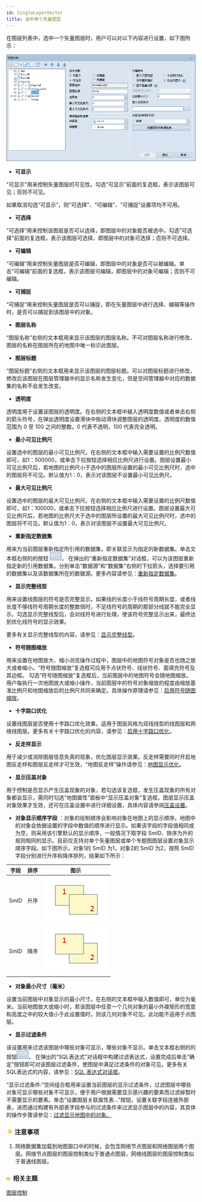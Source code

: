 ```yaml
---
id: SingleLayerVector
title: 选中单个矢量图层
---
```

在图层列表中，选中一个矢量图层时，用户可以对以下内容进行设置，如下图所示：

![](img/SingleVector.png)  
  
  * **可显示**

"可显示"用来控制矢量图层的可见性。勾选“可显示”前面的复选框，表示该图层可见；否则不可见。

如果取消勾选“可显示”，则“可选择”、“可编辑”、“可捕捉”设置项均不可用。

  * **可选择**

“可选择”用来控制该图层是否可以选择，即图层中的对象能否被选中。勾选“可选择”前面的复选框，表示该图层可选择，即图层中的对象可选择；否则不可选择。

  * **可编辑**

“可编辑”用来控制矢量图层是否可编辑，即图层中的对象是否可以被编辑。单击“可编辑”前面的复选框，表示该图层可编辑，即图层中的对象可编辑；否则不可编辑。

  * **可捕捉**

“可捕捉”用来控制矢量图层是否可以捕捉，即在矢量图层中进行选择、编辑等操作时，是否可以捕捉到该图层中的对象。

  * **图层名称**

“图层名称”右侧的文本框用来显示该图层的图层名称。不可对图层名称进行修改，图层的名称在图层所在的地图中唯一标识此图层。

  * **图层标题**

“图层标题”右侧的文本框用来显示该图层的图层标题。可以对图层标题进行修改，修改后该图层在图层管理器中的显示名称发生变化，但是空间管理器中对应的数据集的名称不会发生改变。

  * **透明度**

透明度用于设置该图层的透明度。在右侧的文本框中输入透明度数值或者单击右侧的箭头符号，在弹出透明度设置滑块中拖动滑块调整图层的透明度。透明度的数值范围为 0
至 100 之间的整数。0 代表不透明，100 代表完全透明。

  * **最小可见比例尺**

设置选中的图层的最小可见比例尺。在右侧的文本框中输入需要设置的比例尺数值即可，如1：500000，或单击下拉按钮选择相应比例尺进行设置。图层设置最小可见比例尺后，若地图的比例尺小于选中的图层所设置的最小可见比例尺时，选中的图层将不可见。默认值为1：0，表示对该图层不设置最小可见比例尺。

  * **最大可见比例尺**

设置选中的图层的最大可见比例尺。在右侧的文本框中输入需要设置的比例尺数值即可，如1：100000，或单击下拉按钮选择相应比例尺进行设置。图层设置最大可见比例尺后，若地图的比例尺大于选中的图层所设置的最大可见比例尺时，选中的图层将不可见。默认值为1：0，表示对该图层不设置最大可见比例尺。

  * **重新指定数据集**

用来为当前图层重新指定所引用的数据集，即关联显示为指定的新数据集。单击文本框右侧的的按钮 ![](img/filterbutton.png)，
在弹出的“重新指定数据集”对话框，可以为该图层重新指定新的引用数据集。分别单击“数据源”和“数据集”右侧的下拉箭头，选择要引用的数据集以及该数据集所在的数据源。更多内容请参见：[重新指定数据集](DTv2_BindDataNew)。

  * **显示完整线型**

用来设置线图层的符号是否完整显示。如果线的长度小于线符号周期长度，或者线长度不够线符号周期长度的整数倍时，不足线符号的周期的那部分线就不能完全显示。勾选显示完整线型后，会对线符号进行处理，使该符号完整显示出来，最终达到优化线符号的显示效果。

更多有关显示完整线型的内容，请参见：[显示完整线型](../AdvanceSetting/Linedisplay)。

  * **符号随图缩放**

用来设置在地图放大、缩小浏览操作过程中，图层中的地图符号对象是否也随之放大或者缩小。“符号随图缩放”复选框可应用于点状符号、线状符号、面填充符号及其边框。
勾选“符号随图缩放”复选框后，当前图层中的地图符号会随地图缩放。用户每执行一次地图放大或缩小操作，当前图层中的符号对象缩放的程度由缩放基准比例尺和地图缩放后的比例尺共同来确定。具体操作原理请参见：[启用符号随图缩放](../AdvanceSetting/SymbolZoom)。

  * **十字路口优化**

设置线图层是否使用十字路口优化效果。适用于图层风格为双线线型的线图层和网络线图层。更多有关十字路口优化的内容，请参见：[启用十字路口优化](../AdvanceSetting/RoadCross)。

  * **反走样显示**

用于减少或消除图层信息失真的现象，优化图层显示效果。反走样需要同时开启地图反走样和图层反走样才可生效，“地图反走样”操作请参见：[地图显示优化](../../Optimization/MapOptimization/MapOptimization#1)。

  * **显示压盖对象**

用于控制是否显示产生压盖现象的对象，若勾选该复选框，发生压盖现象的所有对象都会显示，需同时勾选“地图属性”面板中“显示压盖对象”复选框，图层显示压盖对象效果才生效，还可在压盖设置中进行详细设置，具体内容请参阅[压盖设置](../../Optimization/MapOptimization/OverlaySetting)。

  * **对象显示顺序字段** ：对象的绘制顺序会影响对象在地图上的显示顺序。地图中的对象会依据设置的字段中数值的顺序进行显示。如果该字段的字段值相同或为空，则采用该引擎默认的显示顺序，一般情况下取字段 SmID、排序为升的规则相同的显示。目前仅支持对单个矢量图层或单个专题图图层设置对象显示顺序字段。如下图所示，对象1的 SmID 为1，对象2的 SmID 为2，按照 SmID 字段分别进行升序和降序排列，结果如下所示：

字段|排序|图示  
---|---|---  
SmID|升序|![](img/AscOrder.png)  
SmID|降序|![](img/DesOrder.png)  
  
* **对象最小尺寸（毫米）**

设置当前图层中对象显示的最小尺寸。在右侧的文本框中输入数值即可，单位为毫米。当前地图放大或缩小时，若该图层中任意一个几何对象的最小外接矩形的宽度和高度之中的较大值小于此设置值时，则该几何对象不可见。此功能不适用于点图层。

  * **显示过滤条件**

该设置用来过滤该图层中哪些对象可显示，哪些对象不显示。单击文本框右侧的的按钮![](img/filterbutton.png)， 在弹出的“SQL表达式”对话框中构建过滤表达式，设置完成后单击“确定”按钮即可对该图层过滤条件，使图层中满足过滤条件的对象可见。更多有关 SQL表达式的内容，请参见：[SQL 表达式对话框](../../Query/SQLDia)。

“显示过滤条件:”空间组合框用来设置当前图层的显示过滤条件，过滤图层中哪些对象可显示哪些对象不可显示，便于用户根据需要显示感兴趣的要素而过滤掉暂时不需要显示的要素。单击“设置图层关联属性表...”按钮，设置关联字段连接外部表，进而通过构建有外部表字段参与的过滤条件来过滤显示图层中的内容，其具体的操作步骤请参见：[过滤显示地图中的对象。](../AdvanceSetting/FilterObjects)

### ![](../../img/note.png)注意事项

  1. 网络数据集加载到地图窗口中的时候，会包含网络节点图层和网络图层两个图层。网络节点图层的图层控制类似于普通点图层，网络线图层的图层控制类似于普通线图层。

### ![](../../img/seealso.png) 相关主题

 [图层控制](LayerControl)

